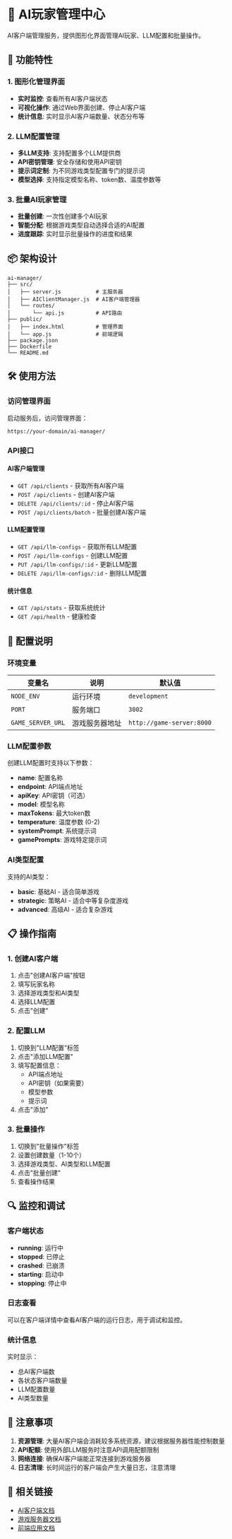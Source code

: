 # 🤖 AI玩家管理中心

AI客户端管理服务，提供图形化界面管理AI玩家、LLM配置和批量操作。

## 🚀 功能特性

### 1. 图形化管理界面
- **实时监控**: 查看所有AI客户端状态
- **可视化操作**: 通过Web界面创建、停止AI客户端
- **统计信息**: 实时显示AI客户端数量、状态分布等

### 2. LLM配置管理
- **多LLM支持**: 支持配置多个LLM提供商
- **API密钥管理**: 安全存储和使用API密钥
- **提示词定制**: 为不同游戏类型配置专门的提示词
- **模型选择**: 支持指定模型名称、token数、温度参数等

### 3. 批量AI玩家管理
- **批量创建**: 一次性创建多个AI玩家
- **智能分配**: 根据游戏类型自动选择合适的AI配置
- **进度跟踪**: 实时显示批量操作的进度和结果

## 📦 架构设计

```
ai-manager/
├── src/
│   ├── server.js           # 主服务器
│   ├── AIClientManager.js  # AI客户端管理器
│   └── routes/
│       └── api.js          # API路由
├── public/
│   ├── index.html          # 管理界面
│   └── app.js              # 前端逻辑
├── package.json
├── Dockerfile
└── README.md
```

## 🛠️ 使用方法

### 访问管理界面

启动服务后，访问管理界面：
```
https://your-domain/ai-manager/
```

### API接口

#### AI客户端管理
- `GET /api/clients` - 获取所有AI客户端
- `POST /api/clients` - 创建AI客户端
- `DELETE /api/clients/:id` - 停止AI客户端
- `POST /api/clients/batch` - 批量创建AI客户端

#### LLM配置管理
- `GET /api/llm-configs` - 获取所有LLM配置
- `POST /api/llm-configs` - 创建LLM配置
- `PUT /api/llm-configs/:id` - 更新LLM配置
- `DELETE /api/llm-configs/:id` - 删除LLM配置

#### 统计信息
- `GET /api/stats` - 获取系统统计
- `GET /api/health` - 健康检查

## 🔧 配置说明

### 环境变量

| 变量名 | 说明 | 默认值 |
|--------|------|--------|
| `NODE_ENV` | 运行环境 | `development` |
| `PORT` | 服务端口 | `3002` |
| `GAME_SERVER_URL` | 游戏服务器地址 | `http://game-server:8000` |

### LLM配置参数

创建LLM配置时支持以下参数：

- **name**: 配置名称
- **endpoint**: API端点地址
- **apiKey**: API密钥（可选）
- **model**: 模型名称
- **maxTokens**: 最大token数
- **temperature**: 温度参数 (0-2)
- **systemPrompt**: 系统提示词
- **gamePrompts**: 游戏特定提示词

### AI类型配置

支持的AI类型：

- **basic**: 基础AI - 适合简单游戏
- **strategic**: 策略AI - 适合中等复杂度游戏
- **advanced**: 高级AI - 适合复杂游戏

## 📋 操作指南

### 1. 创建AI客户端

1. 点击"创建AI客户端"按钮
2. 填写玩家名称
3. 选择游戏类型和AI类型
4. 选择LLM配置
5. 点击"创建"

### 2. 配置LLM

1. 切换到"LLM配置"标签
2. 点击"添加LLM配置"
3. 填写配置信息：
   - API端点地址
   - API密钥（如果需要）
   - 模型参数
   - 提示词
4. 点击"添加"

### 3. 批量操作

1. 切换到"批量操作"标签
2. 设置创建数量（1-10个）
3. 选择游戏类型、AI类型和LLM配置
4. 点击"批量创建"
5. 查看操作结果

## 🔍 监控和调试

### 客户端状态

- **running**: 运行中
- **stopped**: 已停止
- **crashed**: 已崩溃
- **starting**: 启动中
- **stopping**: 停止中

### 日志查看

可以在客户端详情中查看AI客户端的运行日志，用于调试和监控。

### 统计信息

实时显示：
- 总AI客户端数
- 各状态客户端数量
- LLM配置数量
- AI类型数量

## 🚨 注意事项

1. **资源管理**: 大量AI客户端会消耗较多系统资源，建议根据服务器性能控制数量
2. **API配额**: 使用外部LLM服务时注意API调用配额限制
3. **网络连接**: 确保AI客户端能正常连接到游戏服务器
4. **日志清理**: 长时间运行的客户端会产生大量日志，注意清理

## 🔗 相关链接

- [AI客户端文档](../ai-client/README.md)
- [游戏服务器文档](../server/README.md)
- [前端应用文档](../frontend/README.md)
